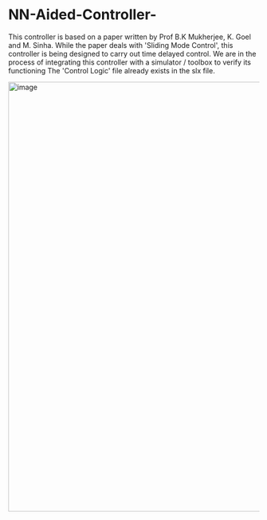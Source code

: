# NN-Aided-Controller-
This controller is based on a paper written by Prof B.K Mukherjee, K. Goel and M. Sinha.
While the paper deals with 'Sliding Mode Control', this controller is being designed to carry out time delayed control.
We are in the process of integrating this controller with a simulator / toolbox to verify its functioning
The 'Control Logic' file already exists in the slx file. 

<img width="1570" height="862" alt="image" src="https://github.com/user-attachments/assets/f192549a-a2e9-4765-bc17-93ecd54df4f4" />
